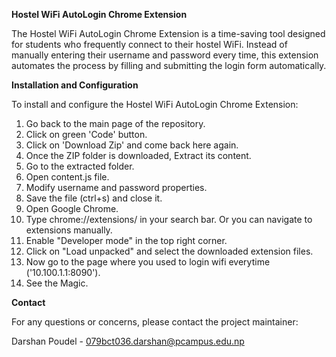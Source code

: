 **Hostel WiFi AutoLogin Chrome Extension**

The Hostel WiFi AutoLogin Chrome Extension is a time-saving tool designed for students who frequently connect to their hostel WiFi. Instead of manually entering their username and password every time, this extension automates the process by filling and submitting the login form automatically.

**Installation and Configuration**

To install and configure the Hostel WiFi AutoLogin Chrome Extension:

1. Go back to the main page of the repository.
2. Click on green 'Code' button.
3. Click on 'Download Zip' and come back here again.
4. Once the ZIP folder is downloaded, Extract its content.
5. Go to the extracted folder.
6. Open content.js file.
7. Modify username and password properties.
8. Save the file (ctrl+s) and close it.
9. Open Google Chrome.
10. Type chrome://extensions/ in your search bar. Or you can navigate to extensions manually.
11. Enable "Developer mode" in the top right corner.
12. Click on "Load unpacked" and select the downloaded extension files.
13. Now go to the page where you used to login wifi everytime ('10.100.1.1:8090').
14. See the Magic.

**Contact**

For any questions or concerns, please contact the project maintainer:

Darshan Poudel - 079bct036.darshan@pcampus.edu.np
